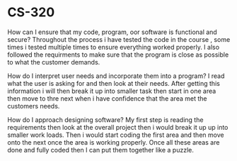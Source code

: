 # CS-320

How can I ensure that my code, program, oor software is functional and secure?
Throughout the process i have tested the code in the course , some times i tested multiple times to ensure everything worked properly. I also followed the requirments to make sure that the program is close as possible to what the customer demands.

How do I interpret user needs and incorporate them into a program?
I read what the user is asking for and then look at their needs. After getting this information i will then break it up into smaller task then start in one area then move to thre next when i have confidence that the area met the customers needs.

How do I approach designing software?
My first step is reading the requirements then look at the overall project then i would break it up up into smaller work loads. Then i would start coding the first area and then move onto the next once the area is working properly. Once all these areas are done and fully coded then I can put them together like a puzzle.
